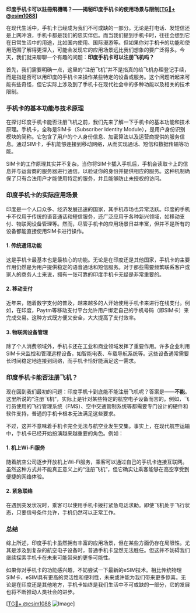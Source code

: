 **印度手机卡可以註冊飛機嗎？——揭秘印度手机卡的使用场景与限制[[TG💪+ @esim1088](https://t.me/s/esim1088)]**

在现代生活中，手机卡已经成为我们不可或缺的一部分。无论是打电话、发短信还是上网冲浪，手机卡都是我们的忠实伴侣。而当我们提到手机卡时，往往会想到它在日常生活中的用途，比如国内使用、国际漫游等。但如果你对手机卡的功能和使用范围了解得更深入，可能会发现它的应用场景远比我们想象的要广泛得多。今天，我们就来聊聊一个有趣的问题：**印度手机卡可以注册飞机吗？**

首先，我们需要明确一点，这里的“注册飞机”并不是指真的给飞机办理登记手续，而是指是否可以用印度的手机卡来操作某些特定的设备或服务。这个问题听起来可能有些奇怪，但它实际上涉及到了手机卡在现代社会中的多种功能以及相关的技术限制。

### 手机卡的基本功能与技术原理

在探讨印度手机卡能否注册飞机之前，我们先来了解一下手机卡的基本功能和技术原理。手机卡，全称是SIM卡（Subscriber Identity Module），是用户身份识别模块的简称。它包含了用户的个人身份信息、加密算法以及运营商提供的服务信息。通过SIM卡，手机能够连接到移动网络，从而实现通话、短信和数据传输等功能。

SIM卡的工作原理其实并不复杂。当你将SIM卡插入手机后，手机会读取卡上的信息并与运营商的服务器进行通信，以验证你的身份并提供相应的服务。这种机制确保了只有合法用户才能使用特定的服务，并且能够防止未授权的访问。

### 印度手机卡的实际应用场景

印度是一个人口众多、经济发展迅速的国家，其手机市场也异常活跃。印度的手机卡不仅用于传统的语音通话和短信服务，还广泛应用于各种新兴领域，如移动支付、物联网设备管理等。然而，尽管手机卡的应用场景日益丰富，但并不是所有的设备都能直接使用SIM卡进行操作。

#### 1. **传统通讯功能**
这是手机卡最基本也是最核心的功能。无论是在印度还是其他国家，手机卡的主要作用仍然是为用户提供稳定的语音通话和短信服务。对于那些需要频繁联系客户或家人的商务人士来说，拥有一张可靠的印度手机卡无疑是非常重要的。

#### 2. **移动支付**
近年来，随着数字支付的普及，越来越多的人开始使用手机卡来进行在线支付。例如，在印度，Paytm等移动支付平台允许用户绑定自己的手机号码（即SIM卡）来完成交易。这种方式既方便又安全，大大提高了支付效率。

#### 3. **物联网设备管理**
除了个人消费领域外，手机卡还在工业和商业领域发挥了重要作用。许多企业利用SIM卡来监控和管理远程设备，如智能电表、车载导航系统等。这些设备通常需要长时间稳定地连接到网络，而手机卡恰好能满足这一需求。

### 印度手机卡能否注册飞机？

现在回到我们最初的问题：印度手机卡到底能不能注册飞机呢？答案是——**不能**。这里所说的“注册飞机”，实际上是针对某些特定的航空电子设备而言的。例如，飞行员使用的飞行管理系统（FMS）、空中交通管制系统等都需要专门设计的硬件和软件支持，普通的手机卡根本无法满足这些要求。

不过，这并不意味着手机卡完全无法与航空业发生交集。事实上，在现代航空运输中，手机卡已经开始扮演越来越重要的角色。例如：

#### 1. **机上Wi-Fi服务**
随着航空公司逐步开放机上Wi-Fi服务，乘客可以通过自己的手机卡连接互联网。虽然这种方式并不能真正意义上的“注册飞机”，但它确实让乘客能够在高空享受到便捷的网络体验。

#### 2. **紧急联络**
在遇到突发状况时，乘客可以使用手机卡拨打紧急电话求助。即使飞机处于飞行状态，只要信号条件允许，手机仍然可以正常工作。

### 总结

综上所述，印度手机卡虽然拥有丰富的应用场景，但在某些方面仍存在局限性。尤其是涉及到复杂的航空电子设备时，普通手机卡显然无法胜任。但这并不妨碍我们继续探索手机卡在未来可能带来的更多可能性。

如果你对手机卡的功能感兴趣，不妨尝试一下最新的eSIM技术。相比传统物理SIM卡，eSIM具有更高的灵活性和便利性，未来或许能为我们带来更多惊喜。无论是在印度还是其他地方，手机卡始终是我们生活中不可或缺的一部分，它的发展也将不断推动人类社会的进步。

[[TG💪+ @esim1088](https://t.me/s/esim1088) ![Image](https://i.postimg.cc/4NQfJmqS/Snipaste-2025-05-13-00-14-12.png)]